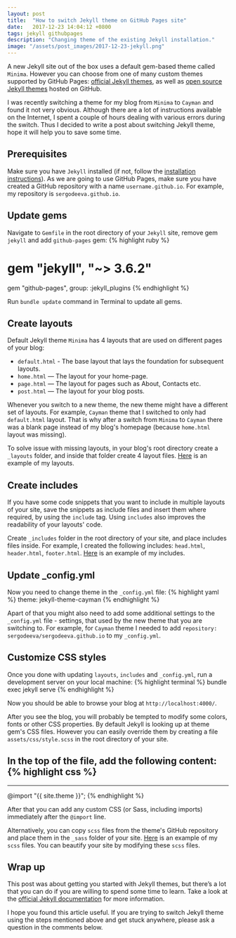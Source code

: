 ```yaml
---
layout: post
title:  "How to switch Jekyll theme on GitHub Pages site"
date:   2017-12-23 14:04:12 +0800
tags: jekyll githubpages
description: "Changing theme of the existing Jekyll installation."
image: "/assets/post_images/2017-12-23-jekyll.png"
---
```


A new Jekyll site out of the box uses a default gem-based theme called `Minima`. However you can choose from one of many custom themes supported by GitHub Pages: [official Jekyll themes](https://pages.github.com/themes/), as well as [open source Jekyll themes](https://github.com/topics/jekyll-theme) hosted on GitHub.

I was recently switching a theme for my blog from `Minima` to `Cayman` and found it not very obvious. Although there are a lot of instructions available on the Internet, I spent a couple of hours dealing with various errors during the switch. Thus I decided to write a post about switching Jekyll theme, hope it will help you to save some time.

## Prerequisites
Make sure you have `Jekyll` installed (if not, follow the [installation instructions](https://jekyllrb.com/docs/installation/)).
As we are going to use GitHub Pages, make sure you have created a GitHub repository with a name `username.github.io`. For example, my repository is `sergodeeva.github.io`.

## Update gems
Navigate to `Gemfile` in the root directory of your `Jekyll` site, remove gem `jekyll` and add `github-pages` gem:
{% highlight ruby %}
# gem "jekyll", "~> 3.6.2"
gem "github-pages", group: :jekyll_plugins
{% endhighlight %}

Run `bundle update` command in Terminal to update all gems.

## Create layouts
Default Jekyll theme `Minima` has 4 layouts that are used on different pages of your blog:
* `default.html` - The base layout that lays the foundation for subsequent layouts.
* `home.html` — The layout for your home-page.
* `page.html` — The layout for pages such as About, Contacts etc.
* `post.html` — The layout for your blog posts.

Whenever you switch to a new theme, the new theme might have a different set of layouts. For example, `Cayman` theme that I switched to only had `default.html` layout. That is why after a switch from `Minima` to `Cayman` there was a blank page instead of my blog's homepage (because `home.html` layout was missing).

To solve issue with missing layouts, in your blog's root directory create a `_layouts` folder, and inside that folder create 4 layout files. [Here](https://github.com/sergodeeva/sergodeeva.github.io/tree/master/_layouts) is an example of my layouts.

## Create includes
If you have some code snippets that you want to include in multiple layouts of your site, save the snippets as include files and insert them where required, by using the `include` tag. Using `includes` also improves the readability of your layouts' code.

Create `_includes` folder in the root directory of your site, and place includes files inside. For example, I created the following includes: `head.html`, `header.html`, `footer.html`. [Here](https://github.com/sergodeeva/sergodeeva.github.io/tree/master/_includes) is an example of my includes.

## Update _config.yml
Now you need to change theme in the `_config.yml` file:
{% highlight yaml %}
theme: jekyll-theme-cayman
{% endhighlight %}

Apart of that you might also need to add some additional settings to the `_config.yml` file - settings, that used by the new theme that you are switching to.
For example, for `Cayman` theme I needed to add `repository: sergodeeva/sergodeeva.github.io` to my `_config.yml`.

## Customize CSS styles
Once you done with updating `layouts`, `includes` and `_config.yml`, run a development server on your local machine:
{% highlight terminal %}
bundle exec jekyll serve
{% endhighlight %}

Now you should be able to browse your blog at `http://localhost:4000/`.

After you see the blog, you will probably be tempted to modify some colors, fonts or other CSS properties. By default Jekyll is looking up at theme gem's CSS files. However you can easily override them by creating a file `assets/css/style.scss` in the root directory of your site.

In the top of the file, add the following content:
{% highlight css %}
---
---

@import "{{ site.theme }}";
{% endhighlight %}

After that you can add any custom CSS (or Sass, including imports) immediately after the `@import` line.

Alternatively, you can copy `scss` files from the theme's GitHub repository and place them in the `_sass` folder of your site. [Here](https://github.com/sergodeeva/sergodeeva.github.io/tree/master/_sass) is an example of my `scss` files. You can beautify your site by modifying these `scss` files.

## Wrap up
This post was about getting you started with Jekyll themes, but there’s a lot that you can do if you are willing to spend some time to learn. Take a look at the [official Jekyll documentation](https://jekyllrb.com/docs/home/) for more information.

I hope you found this article useful. If you are trying to switch Jekyll theme using the steps mentioned above and get stuck anywhere, please ask a question in the comments below.

